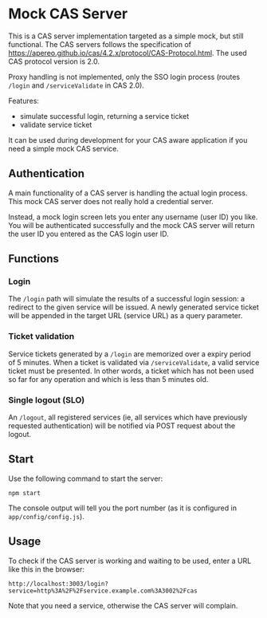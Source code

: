 # Mock CAS Server

This is a CAS server implementation targeted as a simple mock, but still functional. The CAS servers follows the specification of https://apereo.github.io/cas/4.2.x/protocol/CAS-Protocol.html. The used CAS protocol version is 2.0.

Proxy handling is not implemented, only the SSO login process (routes `/login` and `/serviceValidate` in CAS 2.0).

Features:

* simulate successful login, returning a service ticket
* validate service ticket

It can be used during development for your CAS aware application if you need a simple mock CAS service.

## Authentication

A main functionality of a CAS server is handling the actual login process. This mock CAS server does not really hold a credential server.

Instead, a mock login screen lets you enter any username (user ID) you like. You will be authenticated successfully and the mock CAS server will return the user ID you entered as the CAS login user ID. 

## Functions

### Login

The `/login` path will simulate the results of a successful login session: a redirect to the given service will be issued. A newly generated service ticket will be appended in the target URL (service URL) as a query parameter.

### Ticket validation

Service tickets generated by a `/login` are memorized over a expiry period of 5 minutes. When a ticket is validated via `/serviceValidate`, a valid service ticket must be presented. In other words, a ticket which has not been used so far for any operation and which is less than 5 minutes old.

### Single logout (SLO)

An `/logout`, all registered services (ie, all services which have previously requested authentication) will be notified via POST request about the logout. 

## Start

Use the following command to start the server:

    npm start

The console output will tell you the port number (as it is configured in `app/config/config.js`).

## Usage

To check if the CAS server is working and waiting to be used, enter a URL like this in the browser:

    http://localhost:3003/login?service=http%3A%2F%2Fservice.example.com%3A3002%2Fcas

Note that you need a service, otherwise the CAS server will complain. 